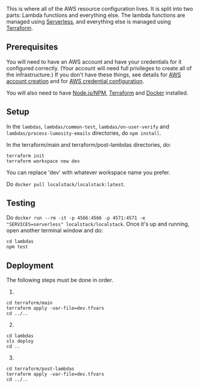 This is where all of the AWS resource configuration lives. It is split into two parts: Lambda functions and everything else. The lambda functions are managed using [Serverless](https://serverless.com), and everything else is managed using [Terraform](https://terraform.io).

## Prerequisites
You will need to have an AWS account and have your credentials for it configured correctly. (Your account will need full privileges to create all of the infrastructure.) If you don't have these things, see details for [AWS account creation](https://aws.amazon.com/premiumsupport/knowledge-center/create-and-activate-aws-account/) and for [AWS credential configuration](https://docs.aws.amazon.com/cli/latest/userguide/cli-configure-files.html).

You will also need to have [Node.js/NPM](https://www.npmjs.com/get-npm), [Terraform](https://learn.hashicorp.com/tutorials/terraform/install-cli) and [Docker](https://www.docker.com) installed.

## Setup
In the `lambdas`, `lambdas/common-test`, `lambdas/on-user-verify` and `lambdas/process-lumosity-emails` directories, do `npm install`.

In the terraform/main and terraform/post-lambdas directories, do:
```
terraform init
terraform workspace new dev
```
You can replace 'dev' with whatever workspace name you prefer.

Do `docker pull localstack/localstack:latest`.

## Testing
Do `docker run --rm -it -p 4566:4566 -p 4571:4571 -e "SERVICES=serverless" localstack/localstack`. Once it's up and running, open another terminal window and do:

```
cd lambdas
npm test
```

## Deployment
The following steps must be done in order.

1.
```
cd terraform/main
terraform apply -var-file=dev.tfvars
cd ../..
```
2.
```
cd lambdas
sls deploy
cd ..
```
3.
```
cd terraform/post-lambdas
terraform apply -var-file=dev.tfvars
cd ../..
```

